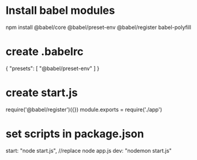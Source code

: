 # Install babel modules

npm install @babel/core @babel/preset-env @babel/register babel-polyfill

# create .babelrc

{
    "presets": [
        "@babel/preset-env"
    ]
}

# create start.js

require('@babel/register')({})
module.exports = require('./app')

# set scripts in package.json

start: "node start.js", //replace node app.js
dev: "nodemon start.js"